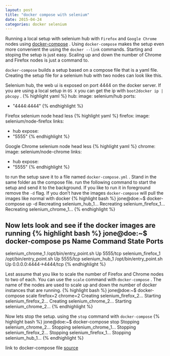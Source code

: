 ```yaml
---
layout: post
title: "docker compose with selenium"
date: 2015-04-24
categories: docker selenium
---
```


Running a local setup with selenium hub with `Firefox` and `Google Chrome` nodes using [docker-compose](https://github.com/docker/compose) .  Using `docker-compose` makes the setup even more convenient the using the `docker --link` commands. Starting and stoping the setup is just easy. Scaling up and down the number of Chrome and Firefox nodes is just a command to.

`docker-compose` builds a setup based on a compose file that is a yaml file. Creating the setup file for a selenium hub with two nodes can look like this.

Selenium hub, the web ui is exposed on port 4444 on the docker server. If you are using a local setup in `OS X` you can get the ip with `boot2docker ip | pbcopy` . 
{% highlight yaml %}
hub:
image: selenium/hub
ports:
- "4444:4444"
{% endhighlight %}

Firefox selenium node head less
{% highlight yaml %}
firefox:
image: selenium/node-firefox
links:
- hub
expose:
- "5555"
{% endhighlight %}

Google Chrome selenium node head less
{% highlight yaml %}
chrome:
image: selenium/node-chrome
links:
- hub
expose:
- "5555"
{% endhighlight %}

to run the setup save it to a file named `docker-compose.yml` . Stand in the same folder as the compose file. run the following command to start the setup and send it to the background. If you like to run it in foreground remove the `-d` flag. If you don’t have the images `docker-compose` will pull the images like normal with docker
{% highlight bash %}
jone@doe:~$ docker-compose up -d
Recreating selenium_hub_1...
Recreating selenium_firefox_1...
Recreating selenium_chrome_1...
{% endhighlight %}

Now lets look and see if the docker images are running
{% highlight bash %}
jone@doe:~$  docker-compose ps
Name Command State Ports
----------------------------------------------------------
selenium_chrome_1 /opt/bin/entry_point.sh Up 5555/tcp
selenium_firefox_1 /opt/bin/entry_point.sh Up 5555/tcp
selenium_hub_1 /opt/bin/entry_point.sh Up 0.0.0.0:4444->4444/tcp
{% endhighlight %}

Lest assume that you like to scale the number of Firefox and Chrome nodes to two of each. You can use the `scale` command with `docker-compose` . The name of the nodes are used to scale up and down the number of docker instances that are running. 
{% highlight bash %}
jone@doe:~$ docker-compose scale firefox=2 chrome=2
Creating selenium_firefox_2...
Starting selenium_firefox_2...
Creating selenium_chrome_2...
Starting selenium_chrome_2...
{% endhighlight %}

Now lets stop the setup. using the `stop` command with `docker-compose`
{% highlight bash %}
jone@doe:~$ docker-compose stop
Stopping selenium_chrome_2...
Stopping selenium_chrome_1...
Stopping selenium_firefox_2...
Stopping selenium_firefox_1...
Stopping selenium_hub_1...
{% endhighlight %}

link to docker-compose file [source](https://github.com/mad01/boilerplates/blob/master/docker/compose/selenium/docker-compose.yml)
